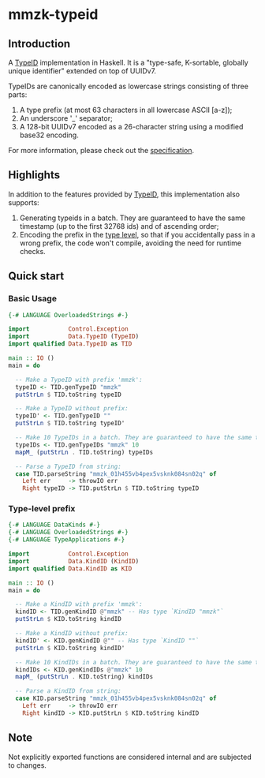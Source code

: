 # mmzk-typeid

## Introduction

A [TypeID](https://github.com/jetpack-io/typeid) implementation in Haskell. It is a "type-safe, K-sortable, globally unique identifier" extended on top of UUIDv7.

TypeIDs are canonically encoded as lowercase strings consisting of three parts:

1. A type prefix (at most 63 characters in all lowercase ASCII [a-z]);
2. An underscore '_' separator;
3. A 128-bit UUIDv7 encoded as a 26-character string using a modified base32 encoding.

For more information, please check out the [specification](https://github.com/jetpack-io/typeid/blob/main/README.md).

## Highlights

In addition to the features provided by [TypeID](https://github.com/jetpack-io/typeid), this implementation also supports:

1. Generating typeids in a batch. They are guaranteed to have the same timestamp (up to the first 32768 ids) and of ascending order;
2. Encoding the prefix in the [type level](src/Data/KindID.hs), so that if you accidentally pass in a wrong prefix, the code won't compile, avoiding the need for runtime checks.

## Quick start

### Basic Usage
```Haskell
{-# LANGUAGE OverloadedStrings #-}

import           Control.Exception
import           Data.TypeID (TypeID)
import qualified Data.TypeID as TID

main :: IO ()
main = do

  -- Make a TypeID with prefix 'mmzk':
  typeID <- TID.genTypeID "mmzk"
  putStrLn $ TID.toString typeID

  -- Make a TypeID without prefix:
  typeID' <- TID.genTypeID ""
  putStrLn $ TID.toString typeID'

  -- Make 10 TypeIDs in a batch. They are guaranteed to have the same timestamp and of ascending order:
  typeIDs <- TID.genTypeIDs "mmzk" 10
  mapM_ (putStrLn . TID.toString) typeIDs

  -- Parse a TypeID from string:
  case TID.parseString "mmzk_01h455vb4pex5vsknk084sn02q" of
    Left err     -> throwIO err
    Right typeID -> TID.putStrLn $ TID.toString typeID
```

### Type-level prefix
```Haskell
{-# LANGUAGE DataKinds #-}
{-# LANGUAGE OverloadedStrings #-}
{-# LANGUAGE TypeApplications #-}

import           Control.Exception
import           Data.KindID (KindID)
import qualified Data.KindID as KID

main :: IO ()
main = do

  -- Make a KindID with prefix 'mmzk':
  kindID <- TID.genKindID @"mmzk" -- Has type `KindID "mmzk"`
  putStrLn $ KID.toString kindID

  -- Make a KindID without prefix:
  kindID' <- KID.genKindID @"" -- Has type `KindID ""`
  putStrLn $ KID.toString kindID'

  -- Make 10 KindIDs in a batch. They are guaranteed to have the same timestamp and of ascending order:
  kindIDs <- KID.genKindIDs @"mmzk" 10
  mapM_ (putStrLn . KID.toString) kindIDs

  -- Parse a KindID from string:
  case KID.parseString "mmzk_01h455vb4pex5vsknk084sn02q" of
    Left err     -> throwIO err
    Right kindID -> KID.putStrLn $ KID.toString kindID
```

## Note
Not explicitly exported functions are considered internal and are subjected to changes.
